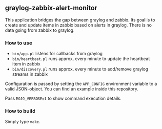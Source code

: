## graylog-zabbix-alert-monitor

This application bridges the gap between graylog and zabbix. Its goal is to create and update items in zabbix based on alerts in graylog. There is no data going from zabbix to graylog.

### How to use

* `bin/app.pl` listens for callbacks from graylog
* `bin/heartbeat.pl` runs approx. every minute to update the heartbeat item in zabbix
* `bin/discovery.pl` runs approx. every minute to add/remove graylog streams in zabbix

Configuration is passed by setting the `APP_CONFIG` environment variable to a valid JSON-object. You can find an example inside this repository.

Pass `MOJO_VERBOSE=1` to show command execution details.

### How to build

Simply type `make`.
